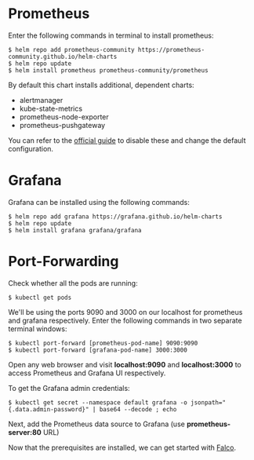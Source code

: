 # Prometheus
Enter the following commands in terminal to install prometheus:
```
$ helm repo add prometheus-community https://prometheus-community.github.io/helm-charts
$ helm repo update
$ helm install prometheus prometheus-community/prometheus
```
By default this chart installs additional, dependent charts:
<ul>
<li>alertmanager</li>
<li>kube-state-metrics</li>
<li>prometheus-node-exporter</li>
<li>prometheus-pushgateway</li>
</ul>
You can refer to the <a href="https://github.com/prometheus-community/helm-charts/tree/main/charts/prometheus">official guide</a> to disable these and change the default configuration.

# Grafana
Grafana can be installed using the following commands:
```
$ helm repo add grafana https://grafana.github.io/helm-charts
$ helm repo update
$ helm install grafana grafana/grafana
```

# Port-Forwarding
Check whether all the pods are running:
```
$ kubectl get pods
```
We'll be using the ports 9090 and 3000 on our localhost for prometheus and grafana respectively. 
Enter the following commands in two separate terminal windows:
```
$ kubectl port-forward [prometheus-pod-name] 9090:9090
$ kubectl port-forward [grafana-pod-name] 3000:3000 
```
Open any web browser and visit **localhost:9090** and **localhost:3000** to access Prometheus and Grafana UI respectively.

To get the Grafana admin credentials:
```
$ kubectl get secret --namespace default grafana -o jsonpath="{.data.admin-password}" | base64 --decode ; echo

``` 

Next, add the Prometheus data source to Grafana (use **prometheus-server:80** URL)

Now that the prerequisites are installed, we can get started with <a href="..\falco.md">Falco</a>.